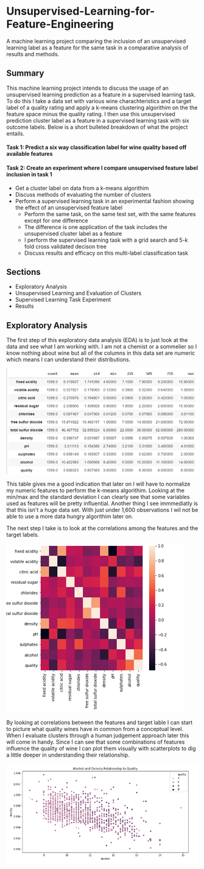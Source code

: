 # Unsupervised-Learning-for-Feature-Engineering
A machine learning project comparing the inclusion of an unsupervised learning label as a feature for the same task in a comparative analysis of results and methods.

## Summary

This machine learning project intends to discuss the usage of an unsupervised learning prediction as a feature in a supervised learning task. To do this I take a data set with various wine charachteristics and a target label of a quality rating and apply a k-means clustering algorithim on the the feature space minus the quality rating. I then use this unsupervised prediction cluster label as a feature in a supervised learning task with six outcome labels. Below is a short bulleted breakdown of what the project entails.

#### Task 1: Predict a six way classification label for wine quality based off available features
#### Task 2: Create an experiment where I compare unsupervised feature label inclusion in task 1

* Get a cluster label on data from a k-means algorithim
* Discuss methods of evaluating the number of clusters
* Perform a supervised learning task in an experimental fashion showing the effect of an unsupervised feature label
  - Perform the same task, on the same test set, with the same features except for one difference
  - The difference is one application of the task includes the unsupervised cluster label as a feature
  - I perform the supervised learning task with a grid search and 5-k fold cross validated decison tree
  - Discuss results and efficacy on this multi-label classification task
  
  
## Sections

* Exploratory Analysis
* Unsupervised Learning and Evaluation of Clusters
* Supervised Learning Task Experiment
* Results

## Exploratory Analysis

The first step of this exploratory data analysis (EDA) is to just look at the data and see what I am working with. I am not a chemist or a sommelier so I know nothing about wine but all of the columns in this data set are numeric which means I can understand their distributions. 

![](https://github.com/cody-little/Unsupervised-Learning-for-Feature-Engineering/blob/master/img/unsupervised%20learning%20label.PNG)

This table gives me a good indication that later on I will have to normalize my numeric features to perform the k-means algorithim. Looking at the min/max and the standard deviation I can clearly see that some variables used as features will be pretty influential. Another thing I see immmediatly is that this isn't a huge data set. With just under 1,600 observations I wil not be able to use a more data hungry algorithim later on.

The next step I take is to look at the correlations among the features and the target labels.

![](https://github.com/cody-little/Unsupervised-Learning-for-Feature-Engineering/blob/master/img/unsupervised%20cor%20plot.PNG)


By looking at correlations between the features and target lable I can start to picture what quality wines have in common from a conceptual level. When I evaluate clusters through a human judgement approach later this will come in handy. Since I can see that some combinations of features influence the quality of wine I can plot them visually with scatterplots to dig a little deeper in understanding their relationship. 

![](https://github.com/cody-little/Unsupervised-Learning-for-Feature-Engineering/blob/master/img/unsupervised%20scatter%20plot.PNG)
